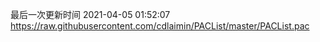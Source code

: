 最后一次更新时间 2021-04-05 01:52:07
https://raw.githubusercontent.com/cdlaimin/PACList/master/PACList.pac

